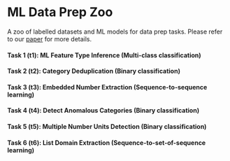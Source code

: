 <meta name="robots" content="noindex">

# ML Data Prep Zoo

A zoo of labelled datasets and ML models for data prep tasks. Please refer to our [paper](https://adalabucsd.github.io/papers/2019_DataPrepZoo_DEEM.pdf) for more details.

#### Task 1 (t1): ML Feature Type Inference (Multi-class classification)

#### Task 2 (t2): Category Deduplication (Binary classification)

#### Task 3 (t3): Embedded Number Extraction (Sequence-to-sequence learning)

#### Task 4 (t4): Detect Anomalous Categories (Binary classification)

#### Task 5 (t5): Multiple Number Units Detection (Binary classification)

#### Task 6 (t6): List Domain Extraction (Sequence-to-set-of-sequence learning)

